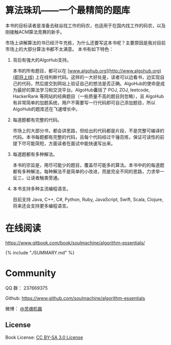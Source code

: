 # 算法珠玑——一个最精简的题库

本书的目标读者是准备去硅谷找工作的码农，也适用于在国内找工作的码农，以及刚接触ACM算法竞赛的新手。

市场上讲解算法的书已经汗牛充栋，为什么还要写这本书呢？主要原因是我对目前市场上的大部分算法书都不太满意。 本书有如下特色：

1. 背后有强大的AlgoHub支持。

    本书的所有题目，都可以在 [www.algohub.org](http://www.algohub.org)(即将上线) 上在线判断代码。这样的一大好处是，读者可以边看书，边实现自己的代码，然后提交到网站上验证自己的想法是否正确。AlgoHub的使命是成为最好的算法学习和交流平台。AlgoHub囊括了 POJ, ZOJ, leetcode, HackerRank 等网站的经典题目（一些质量不高的题目则忽略），且 AlgoHub有非常简单的加题系统，用户不需要写一行代码即可自己添加题目，所以AlgoHub的题库还在飞速增长中。

1. 每道题都有完整的代码。

    市场上的大部分书，都会讲思路，但给出的代码都是片段，不是完整可编译的代码。本书每题都有完整的代码，且每个代码经过千锤百炼，保证可读性的前提下尽可能简短，方面读者在面试中能快速写出来。

1. 每道题都有多种解法。

    本书的宗旨是，用尽可能少的题目，覆盖尽可能多的算法。本书中的的每道题都有多种解法，每种解法不是简单的小改进，而是完全不同的思路，力求举一反三，让读者触类旁通。

1. 本书支持多种主流编程语言。

    目前支持 Java, C++, C#, Python, Ruby, JavaScript, Swift, Scala, Clojure, 将来还会支持更多编程语言。


# 在线阅读

<https://www.gitbook.com/book/soulmachine/algorithm-essentials/>


{% include "./SUMMARY.md" %}


# Community

QQ 群： 237669375

Github: <https://www.github.com/soulmachine/algorithm-essentials>

微博： [@灵魂机器](http://weibo.com/soulmachine)

## License
Book License: [CC BY-SA 3.0 License](http://creativecommons.org/licenses/by-sa/3.0/)
